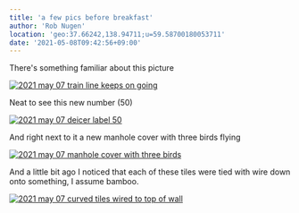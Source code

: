```yaml
---
title: 'a few pics before breakfast'
author: 'Rob Nugen'
location: 'geo:37.66242,138.94711;u=59.58700180053711'
date: '2021-05-08T09:42:56+09:00'
---
```



There's something familiar about this picture

[![2021 may 07 train line keeps on going](//b.robnugen.com/quests/walk-to-niigata/2021/en_route/day-23/thumbs/2021_may_07_train_line_keeps_on_going.jpeg)](//b.robnugen.com/quests/walk-to-niigata/2021/en_route/day-23/2021_may_07_train_line_keeps_on_going.jpeg)

Neat to see this new number (50)

[![2021 may 07 deicer label 50](//b.robnugen.com/quests/walk-to-niigata/2021/en_route/day-23/thumbs/2021_may_07_deicer_label_50.jpeg)](//b.robnugen.com/quests/walk-to-niigata/2021/en_route/day-23/2021_may_07_deicer_label_50.jpeg)

And right next to it a new manhole cover with three birds flying

[![2021 may 07 manhole cover with three birds](//b.robnugen.com/quests/walk-to-niigata/2021/en_route/day-23/thumbs/2021_may_07_manhole_cover_with_three_birds.jpeg)](//b.robnugen.com/quests/walk-to-niigata/2021/en_route/day-23/2021_may_07_manhole_cover_with_three_birds.jpeg)

And a little bit ago I noticed that each of these tiles were tied with wire down onto something, I assume bamboo.

[![2021 may 07 curved tiles wired to top of wall](//b.robnugen.com/quests/walk-to-niigata/2021/en_route/day-23/thumbs/2021_may_07_curved_tiles_wired_to_top_of_wall.jpeg)](//b.robnugen.com/quests/walk-to-niigata/2021/en_route/day-23/2021_may_07_curved_tiles_wired_to_top_of_wall.jpeg)
